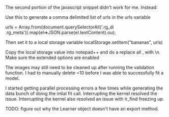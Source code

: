 The second portion of the javascript snippet didn't work for me.
Instead:

Use this to generate a comma delimited list of urls in the urls variable 

urls = Array.from(document.querySelectorAll('.rg_di .rg_meta')).map(el=>JSON.parse(el.textContent).ou);

Then set it to a local storage variable localStorage.setItem("bananas", urls)

Copy the local storage value into notepad++ and do a replace all , with \n. Make sure the extended options are enabled

The images may still need to be cleaned up after running the validation function. I had to manually delete ~10 before I was able
to successfully fit a model.

I started getting parallel processing errors a few times while generating the data bunch of doing the intial fit call. Interrupting the kernel resolved the issue. Interrupting the kernel also resolved an issue with lr_find freezing up.


TODO: figure out why the Learner object doesn't have an export method.
